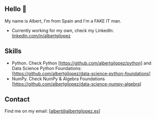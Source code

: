 ## Hello 👋

My name is Albert, I'm from Spain and I'm a FAKE IT man.

* Currently working for my own, check my LinkedIn: [linkedin.com/in/albertgilopez](https://www.linkedin.com/in/albertgilopez/)

## Skills

* Python. Check Python [https://github.com/albertgilopez/python] and Data Science Python Foundations: [https://github.com/albertgilopez/data-science-python-foundations]
* NumPy. Check NumPy & Algebra Foundations [https://github.com/albertgilopez/data-science-numpy-algebra]

## Contact

Find me on my email: [albert@albertgilopez.es]
